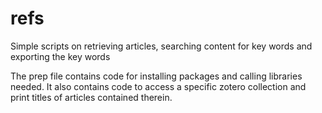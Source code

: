 # refs
Simple scripts on retrieving articles, searching content for key words and exporting the key words 

The prep file contains code for installing packages and calling libraries needed. 
It also contains code to access a specific zotero collection and print titles of articles contained therein.
